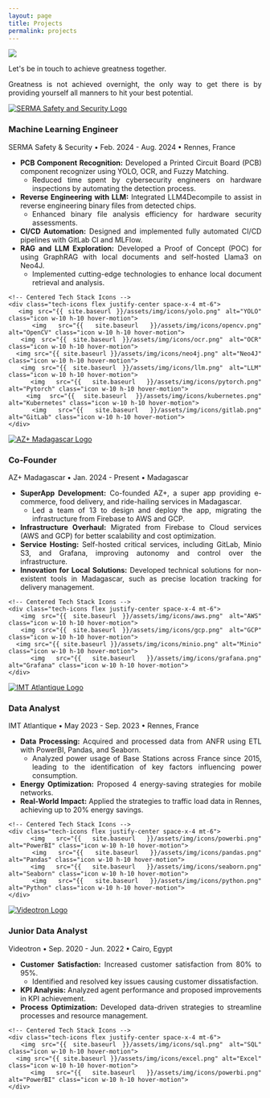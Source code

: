 ```yaml
---
layout: page
title: Projects
permalink: projects
---
```


<div style="text-align: justify">
  <img class="mx-auto !mb-0" src="{{site.baseurl}}/assets/img/card.PNG">
  <p class="!py-0 !mb-0 dark:text-slate-300">Let's be in touch to achieve greatness together.</p>
  <p class="text-gray-500 dark:text-slate-400 !py-0 !mt-0 !text-xs">Greatness is not achieved overnight, the only way to get there is by providing yourself all manners to hit your best potential.</p>
  
<section id="experience" class="my-8">
  <div class="timeline-line"></div> <!-- Blue timeline line -->

  <!-- SERMA Safety & Security Experience -->
  <div class="experience-section bg-white dark:bg-gray-800 rounded-lg shadow-lg p-6 mb-8">
    <div class="flex items-start">
      <a href="https://www.serma-safety-security.com/en/" target="_blank">
        <img src="{{ site.baseurl }}/assets/img/icons/serma.png" alt="SERMA Safety and Security Logo" class="icon w-12 h-12 mr-4">
      </a>
      <div>
        <h3 class="text-xl font-semibold text-gray-800 dark:text-white">Machine Learning Engineer</h3>
        <div class="flex justify-between items-center">
          <p class="text-gray-500 dark:text-gray-400">SERMA Safety & Security • Feb. 2024 - Aug. 2024 • Rennes, France</p>
        </div>
      </div>
    </div>
    <ul class="list-disc list-inside text-gray-600 dark:text-gray-300 mt-4">
      <li>
        <strong class="text-lg">PCB Component Recognition:</strong> Developed a Printed Circuit Board (PCB) component recognizer using YOLO, OCR, and Fuzzy Matching.
        <ul class="list-disc list-inside ml-6 text-gray-500 dark:text-gray-400 mt-1">
          <li>Reduced time spent by cybersecurity engineers on hardware inspections by automating the detection process.</li>
        </ul>
      </li>
      <li class="mt-3">
        <strong class="text-lg">Reverse Engineering with LLM:</strong> Integrated LLM4Decompile to assist in reverse engineering binary files from detected chips.
        <ul class="list-disc list-inside ml-6 text-gray-500 dark:text-gray-400 mt-1">
          <li>Enhanced binary file analysis efficiency for hardware security assessments.</li>
        </ul>
      </li>
      <li class="mt-3">
        <strong class="text-lg">CI/CD Automation:</strong> Designed and implemented fully automated CI/CD pipelines with GitLab CI and MLFlow.
      </li>
      <li class="mt-3">
        <strong class="text-lg">RAG and LLM Exploration:</strong> Developed a Proof of Concept (POC) for using GraphRAG with local documents and self-hosted Llama3 on Neo4J.
        <ul class="list-disc list-inside ml-6 text-gray-500 dark:text-gray-400 mt-1">
          <li>Implemented cutting-edge technologies to enhance local document retrieval and analysis.</li>
        </ul>
      </li>
    </ul>

    <!-- Centered Tech Stack Icons -->
    <div class="tech-icons flex justify-center space-x-4 mt-6">
      <img src="{{ site.baseurl }}/assets/img/icons/yolo.png" alt="YOLO" class="icon w-10 h-10 hover-motion">
      <img src="{{ site.baseurl }}/assets/img/icons/opencv.png" alt="OpenCV" class="icon w-10 h-10 hover-motion">
      <img src="{{ site.baseurl }}/assets/img/icons/ocr.png" alt="OCR" class="icon w-10 h-10 hover-motion">
      <img src="{{ site.baseurl }}/assets/img/icons/neo4j.png" alt="Neo4J" class="icon w-10 h-10 hover-motion">
      <img src="{{ site.baseurl }}/assets/img/icons/llm.png" alt="LLM" class="icon w-10 h-10 hover-motion">
      <img src="{{ site.baseurl }}/assets/img/icons/pytorch.png" alt="Pytorch" class="icon w-10 h-10 hover-motion">
      <img src="{{ site.baseurl }}/assets/img/icons/kubernetes.png" alt="Kubernetes" class="icon w-10 h-10 hover-motion">
      <img src="{{ site.baseurl }}/assets/img/icons/gitlab.png" alt="GitLab" class="icon w-10 h-10 hover-motion">
    </div>
  </div>

  <!-- AZ+ Madagascar Experience -->
  <div class="experience-section bg-white dark:bg-gray-800 rounded-lg shadow-lg p-6 mb-8">
    <div class="flex items-start">
      <a href="https://www.azplus.mg/" target="_blank">
        <img src="{{ site.baseurl }}/assets/img/icons/azplus.png" alt="AZ+ Madagascar Logo" class="icon w-12 h-12 mr-4">
      </a>
      <div>
        <h3 class="text-xl font-semibold text-gray-800 dark:text-white">Co-Founder</h3>
        <div class="flex justify-between items-center">
          <p class="text-gray-500 dark:text-gray-400">AZ+ Madagascar • Jan. 2024 - Present • Madagascar</p>
        </div>
      </div>
    </div>
    <ul class="list-disc list-inside text-gray-600 dark:text-gray-300 mt-4">
      <li>
        <strong class="text-lg">SuperApp Development:</strong> Co-founded AZ+, a super app providing e-commerce, food delivery, and ride-hailing services in Madagascar.
        <ul class="list-disc list-inside ml-6 text-gray-500 dark:text-gray-400 mt-1">
          <li>Led a team of 13 to design and deploy the app, migrating the infrastructure from Firebase to AWS and GCP.</li>
        </ul>
      </li>
      <li class="mt-3">
        <strong class="text-lg">Infrastructure Overhaul:</strong> Migrated from Firebase to Cloud services (AWS and GCP) for better scalability and cost optimization.
      </li>
      <li class="mt-3">
        <strong class="text-lg">Service Hosting:</strong> Self-hosted critical services, including GitLab, Minio S3, and Grafana, improving autonomy and control over the infrastructure.
      </li>
      <li class="mt-3">
        <strong class="text-lg">Innovation for Local Solutions:</strong> Developed technical solutions for non-existent tools in Madagascar, such as precise location tracking for delivery management.
      </li>
    </ul>

    <!-- Centered Tech Stack Icons -->
    <div class="tech-icons flex justify-center space-x-4 mt-6">
      <img src="{{ site.baseurl }}/assets/img/icons/aws.png" alt="AWS" class="icon w-10 h-10 hover-motion">
      <img src="{{ site.baseurl }}/assets/img/icons/gcp.png" alt="GCP" class="icon w-10 h-10 hover-motion">
      <img src="{{ site.baseurl }}/assets/img/icons/minio.png" alt="Minio" class="icon w-10 h-10 hover-motion">
      <img src="{{ site.baseurl }}/assets/img/icons/grafana.png" alt="Grafana" class="icon w-10 h-10 hover-motion">
    </div>
  </div>

  <!-- IMT Atlantique Experience -->
  <div class="experience-section bg-white dark:bg-gray-800 rounded-lg shadow-lg p-6 mb-8">
    <div class="flex items-start">
      <a href="https://www.imt-atlantique.fr/en" target="_blank">
        <img src="{{ site.baseurl }}/assets/img/icons/imt.png" alt="IMT Atlantique Logo" class="icon w-12 h-12 mr-4">
      </a>
      <div>
        <h3 class="text-xl font-semibold text-gray-800 dark:text-white">Data Analyst</h3>
        <div class="flex justify-between items-center">
          <p class="text-gray-500 dark:text-gray-400">IMT Atlantique • May 2023 - Sep. 2023 • Rennes, France</p>
        </div>
      </div>
    </div>
    <ul class="list-disc list-inside text-gray-600 dark:text-gray-300 mt-4">
      <li>
        <strong class="text-lg">Data Processing:</strong> Acquired and processed data from ANFR using ETL with PowerBI, Pandas, and Seaborn.
        <ul class="list-disc list-inside ml-6 text-gray-500 dark:text-gray-400 mt-1">
          <li>Analyzed power usage of Base Stations across France since 2015, leading to the identification of key factors influencing power consumption.</li>
        </ul>
      </li>
      <li class="mt-3">
        <strong class="text-lg">Energy Optimization:</strong> Proposed 4 energy-saving strategies for mobile networks.
      </li>
      <li class="mt-3">
        <strong class="text-lg">Real-World Impact:</strong> Applied the strategies to traffic load data in Rennes, achieving up to 20% energy savings.
      </li>
    </ul>

    <!-- Centered Tech Stack Icons -->
    <div class="tech-icons flex justify-center space-x-4 mt-6">
      <img src="{{ site.baseurl }}/assets/img/icons/powerbi.png" alt="PowerBI" class="icon w-10 h-10 hover-motion">
      <img src="{{ site.baseurl }}/assets/img/icons/pandas.png" alt="Pandas" class="icon w-10 h-10 hover-motion">
      <img src="{{ site.baseurl }}/assets/img/icons/seaborn.png" alt="Seaborn" class="icon w-10 h-10 hover-motion">
      <img src="{{ site.baseurl }}/assets/img/icons/python.png" alt="Python" class="icon w-10 h-10 hover-motion">
    </div>
  </div>

  <!-- Videotron Experience -->
  <div class="experience-section bg-white dark:bg-gray-800 rounded-lg shadow-lg p-6 mb-8">
    <div class="flex items-start">
      <a href="https://www.videotron.com/en" target="_blank">
        <img src="{{ site.baseurl }}/assets/img/icons/videotron.png" alt="Videotron Logo" class="icon w-12 h-12 mr-4">
      </a>
      <div>
        <h3 class="text-xl font-semibold text-gray-800 dark:text-white">Junior Data Analyst</h3>
        <div class="flex justify-between items-center">
          <p class="text-gray-500 dark:text-gray-400">Videotron • Sep. 2020 - Jun. 2022 • Cairo, Egypt</p>
        </div>
      </div>
    </div>
    <ul class="list-disc list-inside text-gray-600 dark:text-gray-300 mt-4">
      <li>
        <strong class="text-lg">Customer Satisfaction:</strong> Increased customer satisfaction from 80% to 95%.
        <ul class="list-disc list-inside ml-6 text-gray-500 dark:text-gray-400 mt-1">
          <li>Identified and resolved key issues causing customer dissatisfaction.</li>
        </ul>
      </li>
      <li class="mt-3">
        <strong class="text-lg">KPI Analysis:</strong> Analyzed agent performance and proposed improvements in KPI achievement.
      </li>
      <li class="mt-3">
        <strong class="text-lg">Process Optimization:</strong> Developed data-driven strategies to streamline processes and resource management.
      </li>
    </ul>

    <!-- Centered Tech Stack Icons -->
    <div class="tech-icons flex justify-center space-x-4 mt-6">
      <img src="{{ site.baseurl }}/assets/img/icons/sql.png" alt="SQL" class="icon w-10 h-10 hover-motion">
      <img src="{{ site.baseurl }}/assets/img/icons/excel.png" alt="Excel" class="icon w-10 h-10 hover-motion">
      <img src="{{ site.baseurl }}/assets/img/icons/powerbi.png" alt="PowerBI" class="icon w-10 h-10 hover-motion">
    </div>
  </div>
</section>


</div>

